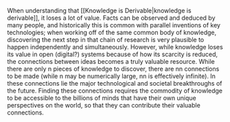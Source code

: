 When understanding that [[Knowledge is Derivable|knowledge is derivable]], it loses a lot of value. Facts can be observed and deduced by many people, and historically this is common with parallel inventions of key technologies; when working off of the same common body of knowledge, discovering the next step in that chain of research is very plausible to happen independently and simultaneously. However, while knowledge loses its value in open (digital?) systems because of how its scarcity is reduced, the connections between ideas becomes a truly valuable resource. While there are only n pieces of knowledge to discover, there are nn connections to be made (while n may be numerically large, nn is effectively infinite). In these connections lie the major technological and societal breakthroughs of the future. Finding these connections requires the commodity of knowledge to be accessible to the billions of minds that have their own unique perspectives on the world, so that they can contribute their valuable connections.